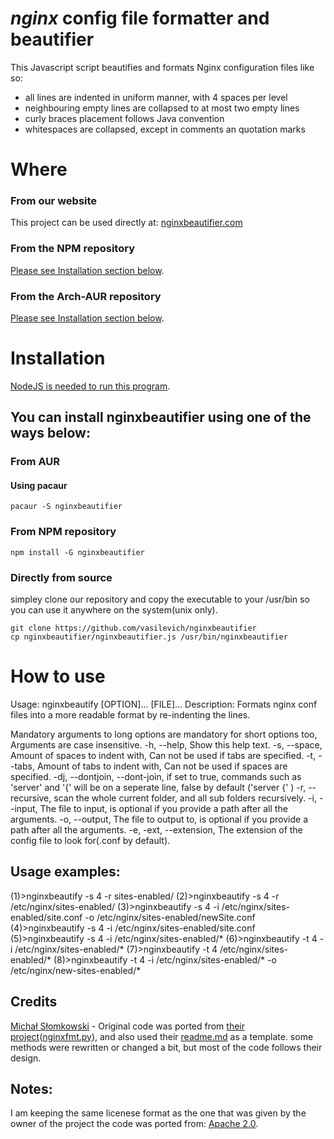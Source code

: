 # *nginx* config file formatter and beautifier
This Javascript script beautifies and formats Nginx configuration files like so:

* all lines are indented in uniform manner, with 4 spaces per level
* neighbouring empty lines are collapsed to at most two empty lines
* curly braces placement follows Java convention
* whitespaces are collapsed, except in comments an quotation marks

# Where
### From our website
This project can be used directly at:
[nginxbeautifier.com](http://nginxbeautifier.com)
### From the NPM repository
[Please see Installation section below](#Installation_14).
### From the Arch-AUR repository
[Please see Installation section below](#Installation_14).
# Installation
[NodeJS is needed to run this program](https://nodejs.org/en/download/package-manager/).
## You can install nginxbeautifier using one of the ways below:
### From AUR
#### Using pacaur
```
pacaur -S nginxbeautifier
```
### From NPM repository
```
npm install -G nginxbeautifier
```
### Directly from source
simpley clone our repository and copy the executable to your /usr/bin so you can use it anywhere on the system(unix only).
```
git clone https://github.com/vasilevich/nginxbeautifier
cp nginxbeautifier/nginxbeautifier.js /usr/bin/nginxbeautifier
```

# How to use
Usage: nginxbeautify [OPTION]... [FILE]...
Description: Formats nginx conf files into a more readable format by re-indenting the lines.

Mandatory arguments to long options are mandatory for short options too, Arguments are case insensitive.
-h, --help,  Show this help text.
-s, --space,  Amount of spaces to indent with, Can not be used if tabs are specified.
-t, --tabs,  Amount of tabs to indent with, Can not be used if spaces are specified.
-dj, --dontjoin, --dont-join,  if set to true, commands such as 'server' and '{' will be on a seperate line, false by default ('server {' )
-r, --recursive,  scan the whole current folder, and all sub folders recursively.
-i, --input,  The file to input, is optional if you provide a path after all the arguments.
-o, --output,  The file to output to, is optional if you provide a path after all the arguments.
-e, -ext, --extension,  The extension of the config file to look for(.conf by default).

## Usage examples:
(1)>nginxbeautify -s 4 -r sites-enabled/
(2)>nginxbeautify -s 4 -r /etc/nginx/sites-enabled/
(3)>nginxbeautify -s 4 -i /etc/nginx/sites-enabled/site.conf -o /etc/nginx/sites-enabled/newSite.conf
(4)>nginxbeautify -s 4 -i /etc/nginx/sites-enabled/site.conf
(5)>nginxbeautify -s 4 -i /etc/nginx/sites-enabled/*
(6)>nginxbeautify -t 4 -i /etc/nginx/sites-enabled/*
(7)>nginxbeautify -t 4 /etc/nginx/sites-enabled/*
(8)>nginxbeautify -t 4 -i /etc/nginx/sites-enabled/* -o /etc/nginx/new-sites-enabled/*


## Credits

[Michał Słomkowski](https://github.com/1connect) - Original code was ported from [their project](https://github.com/1connect/nginx-config-formatter)([nginxfmt.py](https://github.com/1connect/nginx-config-formatter/blob/master/nginxfmt.py)), and also used their [readme.md](https://github.com/1connect/nginx-config-formatter/blob/master/README.md) as a template.
some methods were rewritten or changed a bit, but most of the code follows their design.


## Notes:
I am keeping the same licenese format as the one that was given by the owner of the project the code was ported from: [Apache 2.0](https://github.com/vasilevich/nginxbeautifier/blob/master/LICENSE).